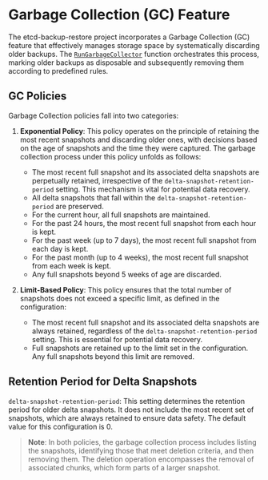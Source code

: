 
# Garbage Collection (GC) Feature

The etcd-backup-restore project incorporates a Garbage Collection (GC) feature that effectively manages storage space by systematically discarding older backups. The [`RunGarbageCollector`](pkg/snapshot/snapshotter/garbagecollector.go) function orchestrates this process, marking older backups as disposable and subsequently removing them according to predefined rules.

## GC Policies

Garbage Collection policies fall into two categories:

1. **Exponential Policy**: This policy operates on the principle of retaining the most recent snapshots and discarding older ones, with decisions based on the age of snapshots and the time they were captured. The garbage collection process under this policy unfolds as follows:

   - The most recent full snapshot and its associated delta snapshots are perpetually retained, irrespective of the `delta-snapshot-retention-period` setting. This mechanism is vital for potential data recovery.
   - All delta snapshots that fall within the `delta-snapshot-retention-period` are preserved.
   - For the current hour, all full snapshots are maintained.
   - For the past 24 hours, the most recent full snapshot from each hour is kept.
   - For the past week (up to 7 days), the most recent full snapshot from each day is kept.
   - For the past month (up to 4 weeks), the most recent full snapshot from each week is kept.
   - Any full snapshots beyond 5 weeks of age are discarded.

2. **Limit-Based Policy**: This policy ensures that the total number of snapshots does not exceed a specific limit, as defined in the configuration:

   - The most recent full snapshot and its associated delta snapshots are always retained, regardless of the `delta-snapshot-retention-period` setting. This is essential for potential data recovery.
   - Full snapshots are retained up to the limit set in the configuration. Any full snapshots beyond this limit are removed.

## Retention Period for Delta Snapshots

`delta-snapshot-retention-period`: This setting determines the retention period for older delta snapshots. It does not include the most recent set of snapshots, which are always retained to ensure data safety. The default value for this configuration is 0.

> __Note__: In both policies, the garbage collection process includes listing the snapshots, identifying those that meet deletion criteria, and then removing them. The deletion operation encompasses the removal of associated chunks, which form parts of a larger snapshot.

